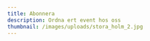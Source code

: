 ```yaml
---
title: Abonnera
description: Ordna ert event hos oss
thumbnail: /images/uploads/stora_holm_2.jpg
---
```



![]()